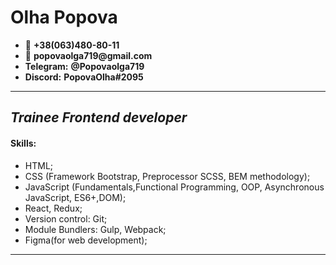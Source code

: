  # Olha Popova

 * 📱 __+38(063)480-80-11__
* 📧 __popovaolga719@gmail.com__
* __Telegram:__ __@Popovaolga719__
* __Discord:__ __PopovaOlha#2095__
******************************************
## *Trainee Frontend developer* 
#### Skills:
* HTML;
* CSS (Framework Bootstrap, Preprocessor SCSS, BEM methodology);
* JavaScript (Fundamentals,Functional Programming, OOP, Asynchronous JavaScript, ES6+,DOM);
* React, Redux;
* Version control: Git;
* Module Bundlers: Gulp, Webpack;
* Figma(for web development);
*************************************